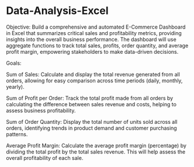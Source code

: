 # Data-Analysis-Excel
Objective:
Build a comprehensive and automated E-Commerce Dashboard in Excel that summarizes critical sales and profitability metrics, providing insights into the overall business performance. The dashboard will use aggregate functions to track total sales, profits, order quantity, and average profit margin, empowering stakeholders to make data-driven decisions.

Goals:

Sum of Sales:
Calculate and display the total revenue generated from all orders, allowing for easy comparison across time periods (daily, monthly, yearly).

Sum of Profit per Order:
Track the total profit made from all orders by calculating the difference between sales revenue and costs, helping to assess business profitability.

Sum of Order Quantity:
Display the total number of units sold across all orders, identifying trends in product demand and customer purchasing patterns.

Average Profit Margin:
Calculate the average profit margin (percentage) by dividing the total profit by the total sales revenue. This will help assess the overall profitability of each sale.
